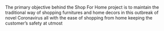 The primary objective behind the Shop For Home project is to maintain the traditional way of shopping furnitures and home decors in this outbreak of novel Coronavirus all with the ease of shopping from home keeping the customer’s safety at utmost 
